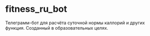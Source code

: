 # fitness_ru_bot
Телеграмм-бот для расчёта суточной нормы каллорий и других функция. Созданный в образовательных целях.
